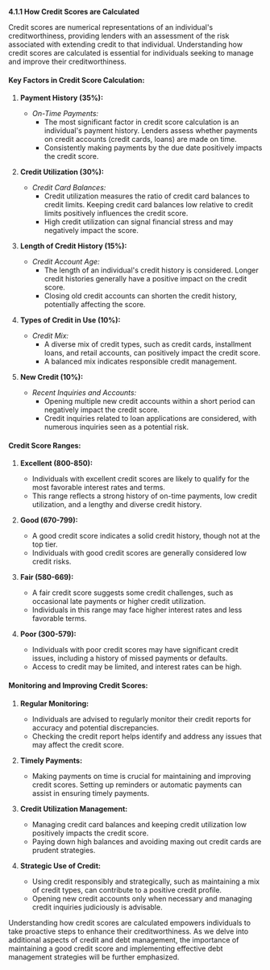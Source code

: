 **4.1.1 How Credit Scores are Calculated**

Credit scores are numerical representations of an individual's creditworthiness, providing lenders with an assessment of the risk associated with extending credit to that individual. Understanding how credit scores are calculated is essential for individuals seeking to manage and improve their creditworthiness.

#### **Key Factors in Credit Score Calculation:**

1. **Payment History (35%):**
   - *On-Time Payments:*
     - The most significant factor in credit score calculation is an individual's payment history. Lenders assess whether payments on credit accounts (credit cards, loans) are made on time.
     - Consistently making payments by the due date positively impacts the credit score.

2. **Credit Utilization (30%):**
   - *Credit Card Balances:*
     - Credit utilization measures the ratio of credit card balances to credit limits. Keeping credit card balances low relative to credit limits positively influences the credit score.
     - High credit utilization can signal financial stress and may negatively impact the score.

3. **Length of Credit History (15%):**
   - *Credit Account Age:*
     - The length of an individual's credit history is considered. Longer credit histories generally have a positive impact on the credit score.
     - Closing old credit accounts can shorten the credit history, potentially affecting the score.

4. **Types of Credit in Use (10%):**
   - *Credit Mix:*
     - A diverse mix of credit types, such as credit cards, installment loans, and retail accounts, can positively impact the credit score.
     - A balanced mix indicates responsible credit management.

5. **New Credit (10%):**
   - *Recent Inquiries and Accounts:*
     - Opening multiple new credit accounts within a short period can negatively impact the credit score.
     - Credit inquiries related to loan applications are considered, with numerous inquiries seen as a potential risk.

#### **Credit Score Ranges:**

1. **Excellent (800-850):**
   - Individuals with excellent credit scores are likely to qualify for the most favorable interest rates and terms.
   - This range reflects a strong history of on-time payments, low credit utilization, and a lengthy and diverse credit history.

2. **Good (670-799):**
   - A good credit score indicates a solid credit history, though not at the top tier.
   - Individuals with good credit scores are generally considered low credit risks.

3. **Fair (580-669):**
   - A fair credit score suggests some credit challenges, such as occasional late payments or higher credit utilization.
   - Individuals in this range may face higher interest rates and less favorable terms.

4. **Poor (300-579):**
   - Individuals with poor credit scores may have significant credit issues, including a history of missed payments or defaults.
   - Access to credit may be limited, and interest rates can be high.

#### **Monitoring and Improving Credit Scores:**

1. **Regular Monitoring:**
   - Individuals are advised to regularly monitor their credit reports for accuracy and potential discrepancies.
   - Checking the credit report helps identify and address any issues that may affect the credit score.

2. **Timely Payments:**
   - Making payments on time is crucial for maintaining and improving credit scores. Setting up reminders or automatic payments can assist in ensuring timely payments.

3. **Credit Utilization Management:**
   - Managing credit card balances and keeping credit utilization low positively impacts the credit score.
   - Paying down high balances and avoiding maxing out credit cards are prudent strategies.

4. **Strategic Use of Credit:**
   - Using credit responsibly and strategically, such as maintaining a mix of credit types, can contribute to a positive credit profile.
   - Opening new credit accounts only when necessary and managing credit inquiries judiciously is advisable.

Understanding how credit scores are calculated empowers individuals to take proactive steps to enhance their creditworthiness. As we delve into additional aspects of credit and debt management, the importance of maintaining a good credit score and implementing effective debt management strategies will be further emphasized.